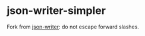# json-writer-simpler

Fork from [json-writer](https://github.com/zotta/json-writer-rs): do not escape forward slashes.
